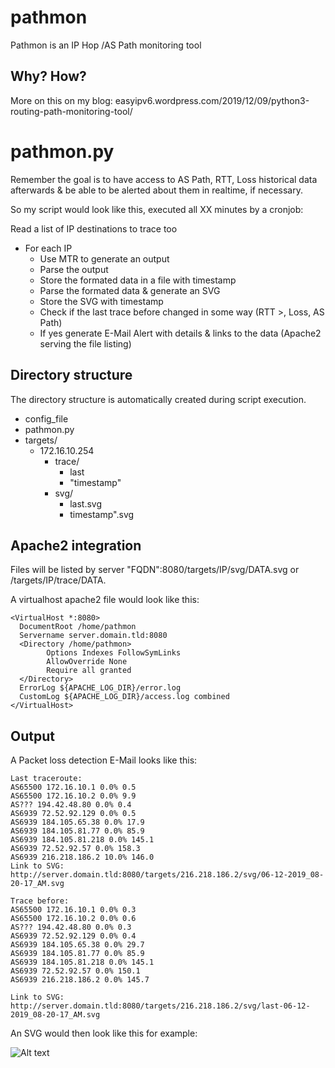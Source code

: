 # pathmon
Pathmon is an IP Hop /AS Path monitoring tool

## Why? How?

More on this on my blog: easyipv6.wordpress.com/2019/12/09/python3-routing-path-monitoring-tool/

# pathmon.py

Remember the goal is to have access to AS Path, RTT, Loss historical data afterwards & be able to be alerted about them in realtime, if necessary.

So my script would look like this, executed all XX minutes by a cronjob:

Read a list of IP destinations to trace too

- For each IP 
  - Use MTR to generate an output
  - Parse the output
  - Store the formated data in a file with timestamp
  - Parse the formated data & generate an SVG
  - Store the SVG with timestamp
  - Check if the last trace before changed in some way (RTT >, Loss, AS Path)
  - If yes generate E-Mail Alert with details & links to the data (Apache2 serving the file listing)
  
## Directory structure

The directory structure is automatically created during script execution.
  
  - config_file
  - pathmon.py
  - targets/
    - 172.16.10.254
      - trace/
        - last
        - "timestamp"
      - svg/
         - last.svg
         - timestamp".svg
                  
## Apache2 integration

Files will be listed by server "FQDN":8080/targets/IP/svg/DATA.svg or /targets/IP/trace/DATA.

A virtualhost apache2 file would look like this:

```
<VirtualHost *:8080>
  DocumentRoot /home/pathmon
  Servername server.domain.tld:8080
  <Directory /home/pathmon>
        Options Indexes FollowSymLinks
        AllowOverride None
        Require all granted
  </Directory>
  ErrorLog ${APACHE_LOG_DIR}/error.log
  CustomLog ${APACHE_LOG_DIR}/access.log combined
</VirtualHost>
```

## Output

A Packet loss detection E-Mail looks like this:
```
Last traceroute: 
AS65500 172.16.10.1 0.0% 0.5
AS65500 172.16.10.2 0.0% 9.9
AS??? 194.42.48.80 0.0% 0.4
AS6939 72.52.92.129 0.0% 0.5
AS6939 184.105.65.38 0.0% 17.9
AS6939 184.105.81.77 0.0% 85.9
AS6939 184.105.81.218 0.0% 145.1
AS6939 72.52.92.57 0.0% 158.3
AS6939 216.218.186.2 10.0% 146.0
Link to SVG: http://server.domain.tld:8080/targets/216.218.186.2/svg/06-12-2019_08-20-17_AM.svg

Trace before: 
AS65500 172.16.10.1 0.0% 0.3
AS65500 172.16.10.2 0.0% 0.6
AS??? 194.42.48.80 0.0% 0.3
AS6939 72.52.92.129 0.0% 0.4
AS6939 184.105.65.38 0.0% 29.7
AS6939 184.105.81.77 0.0% 85.9
AS6939 184.105.81.218 0.0% 145.1
AS6939 72.52.92.57 0.0% 150.1
AS6939 216.218.186.2 0.0% 145.7

Link to SVG: http://server.domain.tld:8080/targets/216.218.186.2/svg/last-06-12-2019_08-20-17_AM.svg
```
An SVG would then look like this for example:

![Alt text](https://i.ibb.co/9scHmGg/svg.png "sample svg")

